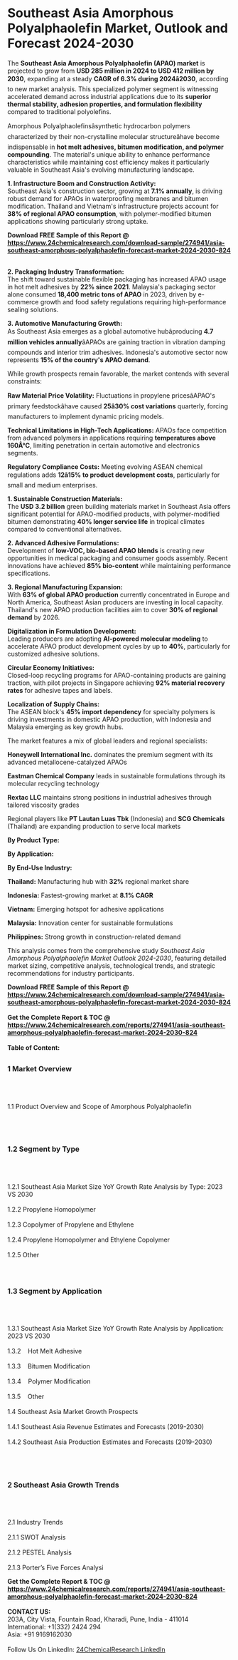 <h1>Southeast Asia Amorphous Polyalphaolefin Market, Outlook and Forecast 2024-2030</h1><p>The <strong>Southeast Asia Amorphous Polyalphaolefin (APAO) market</strong> is projected to grow from <strong>USD 285 million in 2024 to USD 412 million by 2030</strong>, expanding at a steady <strong>CAGR of 6.3% during 2024â2030</strong>, according to new market analysis. This specialized polymer segment is witnessing accelerated demand across industrial applications due to its <strong>superior thermal stability, adhesion properties, and formulation flexibility</strong> compared to traditional polyolefins.</p><p>Amorphous Polyalphaolefinsâsynthetic hydrocarbon polymers characterized by their non-crystalline molecular structureâhave become indispensable in <strong>hot melt adhesives, bitumen modification, and polymer compounding</strong>. The material's unique ability to enhance performance characteristics while maintaining cost efficiency makes it particularly valuable in Southeast Asia's evolving manufacturing landscape.</p><p><strong>1. Infrastructure Boom and Construction Activity:</strong><br>
Southeast Asia's construction sector, growing at <strong>7.1% annually</strong>, is driving robust demand for APAOs in waterproofing membranes and bitumen modification. Thailand and Vietnam's infrastructure projects account for <strong>38% of regional APAO consumption</strong>, with polymer-modified bitumen applications showing particularly strong uptake.</p><div><b>Download FREE Sample of this Report @ 
            <a href="https://www.24chemicalresearch.com/download-sample/274941/asia-southeast-amorphous-polyalphaolefin-forecast-market-2024-2030-824">
            https://www.24chemicalresearch.com/download-sample/274941/asia-southeast-amorphous-polyalphaolefin-forecast-market-2024-2030-824</a></b></div><br><p><strong>2. Packaging Industry Transformation:</strong><br>
The shift toward sustainable flexible packaging has increased APAO usage in hot melt adhesives by <strong>22% since 2021</strong>. Malaysia's packaging sector alone consumed <strong>18,400 metric tons of APAO</strong> in 2023, driven by e-commerce growth and food safety regulations requiring high-performance sealing solutions.</p><p><strong>3. Automotive Manufacturing Growth:</strong><br>
As Southeast Asia emerges as a global automotive hubâproducing <strong>4.7 million vehicles annually</strong>âAPAOs are gaining traction in vibration damping compounds and interior trim adhesives. Indonesia's automotive sector now represents <strong>15% of the country's APAO demand</strong>.</p><p>While growth prospects remain favorable, the market contends with several constraints:</p><p><strong>Raw Material Price Volatility:</strong> Fluctuations in propylene pricesâAPAO's primary feedstockâhave caused <strong>25â30% cost variations</strong> quarterly, forcing manufacturers to implement dynamic pricing models.</p><p><strong>Technical Limitations in High-Tech Applications:</strong> APAOs face competition from advanced polymers in applications requiring <strong>temperatures above 160Â°C</strong>, limiting penetration in certain automotive and electronics segments.</p><p><strong>Regulatory Compliance Costs:</strong> Meeting evolving ASEAN chemical regulations adds <strong>12â15% to product development costs</strong>, particularly for small and medium enterprises.</p><p><strong>1. Sustainable Construction Materials:</strong><br>
The <strong>USD 3.2 billion</strong> green building materials market in Southeast Asia offers significant potential for APAO-modified products, with polymer-modified bitumen demonstrating <strong>40% longer service life</strong> in tropical climates compared to conventional alternatives.</p><p><strong>2. Advanced Adhesive Formulations:</strong><br>
Development of <strong>low-VOC, bio-based APAO blends</strong> is creating new opportunities in medical packaging and consumer goods assembly. Recent innovations have achieved <strong>85% bio-content</strong> while maintaining performance specifications.</p><p><strong>3. Regional Manufacturing Expansion:</strong><br>
With <strong>63% of global APAO production</strong> currently concentrated in Europe and North America, Southeast Asian producers are investing in local capacity. Thailand's new APAO production facilities aim to cover <strong>30% of regional demand</strong> by 2026.</p><p><strong>Digitalization in Formulation Development:</strong><br>
Leading producers are adopting <strong>AI-powered molecular modeling</strong> to accelerate APAO product development cycles by up to <strong>40%</strong>, particularly for customized adhesive solutions.</p><p><strong>Circular Economy Initiatives:</strong><br>
Closed-loop recycling programs for APAO-containing products are gaining traction, with pilot projects in Singapore achieving <strong>92% material recovery rates</strong> for adhesive tapes and labels.</p><p><strong>Localization of Supply Chains:</strong><br>
The ASEAN block's <strong>45% import dependency</strong> for specialty polymers is driving investments in domestic APAO production, with Indonesia and Malaysia emerging as key growth hubs.</p><p>The market features a mix of global leaders and regional specialists:</p><p><strong>Honeywell International Inc.</strong> dominates the premium segment with its advanced metallocene-catalyzed APAOs</p><p><strong>Eastman Chemical Company</strong> leads in sustainable formulations through its molecular recycling technology</p><p><strong>Rextac LLC</strong> maintains strong positions in industrial adhesives through tailored viscosity grades</p><p>Regional players like <strong>PT Lautan Luas Tbk</strong> (Indonesia) and <strong>SCG Chemicals</strong> (Thailand) are expanding production to serve local markets</p><p><strong>By Product Type:</strong></p><p><strong>By Application:</strong></p><p><strong>By End-Use Industry:</strong></p><p><strong>Thailand:</strong> Manufacturing hub with <strong>32%</strong> regional market share</p><p><strong>Indonesia:</strong> Fastest-growing market at <strong>8.1% CAGR</strong></p><p><strong>Vietnam:</strong> Emerging hotspot for adhesive applications</p><p><strong>Malaysia:</strong> Innovation center for sustainable formulations</p><p><strong>Philippines:</strong> Strong growth in construction-related demand</p><p>This analysis comes from the comprehensive study <em>Southeast Asia Amorphous Polyalphaolefin Market Outlook 2024-2030</em>, featuring detailed market sizing, competitive analysis, technological trends, and strategic recommendations for industry participants.</p><div><b>Download FREE Sample of this Report @ 
            <a href="https://www.24chemicalresearch.com/download-sample/274941/asia-southeast-amorphous-polyalphaolefin-forecast-market-2024-2030-824">
            https://www.24chemicalresearch.com/download-sample/274941/asia-southeast-amorphous-polyalphaolefin-forecast-market-2024-2030-824</a></b></div><br><div><b>Get the Complete Report & TOC @ 
            <a href="https://www.24chemicalresearch.com/reports/274941/asia-southeast-amorphous-polyalphaolefin-forecast-market-2024-2030-824">
            https://www.24chemicalresearch.com/reports/274941/asia-southeast-amorphous-polyalphaolefin-forecast-market-2024-2030-824</a></b></div><br>
            <b>Table of Content:</b><p><h2><span style="font-size:16px"><strong>1 Market Overview&nbsp;&nbsp; &nbsp;</strong></span></h2><br />
<br />
<p>1.1 Product Overview and Scope of Amorphous Polyalphaolefin&nbsp;</p><br />
<br />
<h2><strong><span style="font-size:16px">1.2 Segment by Type&nbsp;&nbsp; &nbsp;</span></strong></h2><br />
<br />
<p>1.2.1 Southeast Asia Market Size YoY Growth Rate Analysis by Type: 2023 VS 2030&nbsp;&nbsp; &nbsp;<br /><br />
1.2.2 Propylene Homopolymer&nbsp;&nbsp; &nbsp;<br /><br />
1.2.3 Copolymer of Propylene and Ethylene<br /><br />
1.2.4 Propylene Homopolymer and Ethylene Copolymer<br /><br />
1.2.5 Other<br /><br />
<br />
<h2><span style="font-size:16px"><strong>1.3 Segment by Application&nbsp;&nbsp;</strong></span></h2><br />
<br />
<p>1.3.1 Southeast Asia Market Size YoY Growth Rate Analysis by Application: 2023 VS 2030&nbsp;&nbsp; &nbsp;<br /><br />
1.3.2&nbsp;&nbsp; &nbsp;Hot Melt Adhesive<br /><br />
1.3.3&nbsp;&nbsp; &nbsp;Bitumen Modification<br /><br />
1.3.4&nbsp;&nbsp; &nbsp;Polymer Modification<br /><br />
1.3.5&nbsp;&nbsp; &nbsp;Other<br /><br />
1.4 Southeast Asia Market Growth Prospects&nbsp;&nbsp; &nbsp;<br /><br />
1.4.1 Southeast Asia Revenue Estimates and Forecasts (2019-2030)&nbsp;&nbsp; &nbsp;<br /><br />
1.4.2 Southeast Asia Production Estimates and Forecasts (2019-2030)&nbsp;&nbsp;</p><br />
<br />
<h2><span style="font-size:16px"><strong>2 Southeast Asia Growth Trends&nbsp;&nbsp; &nbsp;</strong></span></h2><br />
<br />
<p>2.1 Industry Trends&nbsp;&nbsp; &nbsp;<br /><br />
2.1.1 SWOT Analysis&nbsp;&nbsp; &nbsp;<br /><br />
2.1.2 PESTEL Analysis&nbsp;&nbsp; &nbsp;<br /><br />
2.1.3 Porter&rsquo;s Five Forces Analysi</p><div><b>Get the Complete Report & TOC @ 
            <a href="https://www.24chemicalresearch.com/reports/274941/asia-southeast-amorphous-polyalphaolefin-forecast-market-2024-2030-824">
            https://www.24chemicalresearch.com/reports/274941/asia-southeast-amorphous-polyalphaolefin-forecast-market-2024-2030-824</a></b></div><br><b>CONTACT US:</b><br>
            203A, City Vista, Fountain Road, Kharadi, Pune, India - 411014<br>
            International: +1(332) 2424 294<br>
            Asia: +91 9169162030 <br><br>
            Follow Us On LinkedIn: <a href="https://www.linkedin.com/company/24chemicalresearch/">24ChemicalResearch LinkedIn</a>